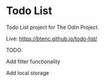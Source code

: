 # Todo List
Todo List project for The Odin Project.

Live: https://btenc.github.io/todo-list/

TODO: 

Add filter functionality

Add local storage
